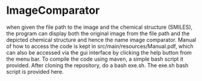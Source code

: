 # ImageComparator
when given the file path to the image and the chemical structure (SMILES), the program can display both the original image from the file path and the depicted chemical structure and hence the name image comparator. 
Manual of how to access the code is kept in src/main/resources/Manual.pdf, which can also be accessed via the gui interface by clicking the help button from the menu bar.
To compile the code using maven, a simple bash script it provided. After cloning the repository, do a bash exe.sh. The exe.sh bash script is provided here.
